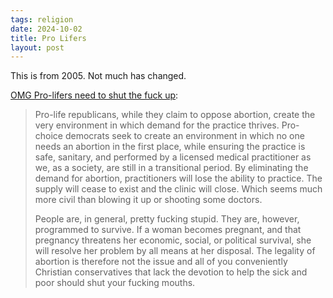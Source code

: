 ```yaml
---
tags: religion
date: 2024-10-02
title: Pro Lifers
layout: post
---
```


This is from 2005. Not much has changed.

[OMG Pro-lifers need to shut the fuck up](https://www.craigslist.org/about/best/min/86638741.html):

> Pro-life republicans, while they claim to oppose abortion, create the very environment in which demand for the practice thrives. Pro-choice democrats seek to create an environment in which no one needs an abortion in the first place, while ensuring the practice is safe, sanitary, and performed by a licensed medical practitioner as we, as a society, are still in a transitional period. By eliminating the demand for abortion, practitioners will lose the ability to practice. The supply will cease to exist and the clinic will close. Which seems much more civil than blowing it up or shooting some doctors.
>
> People are, in general, pretty fucking stupid. They are, however, programmed to survive. If a woman becomes pregnant, and that pregnancy threatens her economic, social, or political survival, she will resolve her problem by all means at her disposal. The legality of abortion is therefore not the issue and all of you conveniently Christian conservatives that lack the devotion to help the sick and poor should shut your fucking mouths.